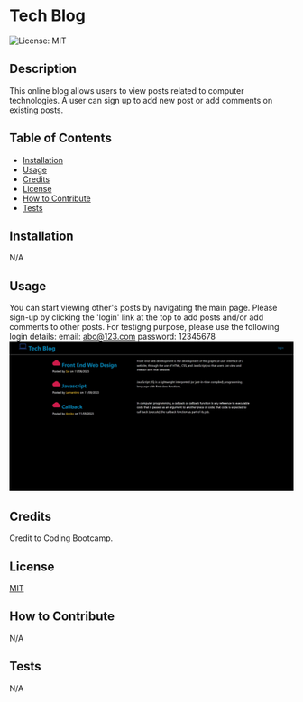 # Tech Blog
 ![License: MIT](https://img.shields.io/badge/License-MIT-yellow.svg)

## Description

This online blog allows users to view posts related to computer technologies. A user can sign up to add new post or add comments on existing posts.

## Table of Contents

- [Installation](#installation)
- [Usage](#usage)
- [Credits](#credits)
- [License](#license)
- [How to Contribute](#how%20to%20contribute)
- [Tests](#tests)

## Installation

N/A

## Usage

You can start viewing other's posts by navigating the main page. Please sign-up by clicking the 'login' link at the top to add posts and/or add comments to other posts. 
For testigng purpose, please use the following login details:
email: abc@123.com
password: 12345678
![alt screenshot](./image.jpg)

## Credits

Credit to Coding Bootcamp.

## License
[MIT](https://opensource.org/licenses/MIT)

## How to Contribute

N/A

## Tests

N/A